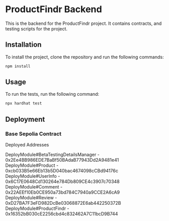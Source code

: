 # ProductFindr Backend

This is the backend for the ProductFindr project. It contains contracts, and testing scripts for the project.

## Installation

To install the project, clone the repository and run the following commands:

```bash
npm install
```

## Usage

To run the tests, run the following command:

```bash
npx hardhat test
```

## Deployment

### Base Sepolia Contract

Deployed Addresses

DeployModule#BetaTestingDetailsManager - 0x2Ee4BB986EDE7BaBf50BAdaB77943Dd2A9481e41
DeployModule#Product - 0xcb033B5e66Eb13b5D040bac4674098cCBd94176c
DeployModule#UserInfo - 0x6C17E0648Cd130264e784Db809CE4c3907c70348
DeployModule#Comment - 0x22AEEf10Eb0CE950a73bd784C7940a9CCE2A6cA9
DeployModule#Review - 0xD27BA7F3eFD982DcBe03068872E6ab442250372B
DeployModule#ProductFindr - 0x16352bB030cE2256cbd4c832462A7C11bcD9B744
